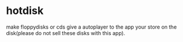 # hotdisk
make floppydisks or cds give a autoplayer to the app your store on the disk(please do not sell these disks with this app).
